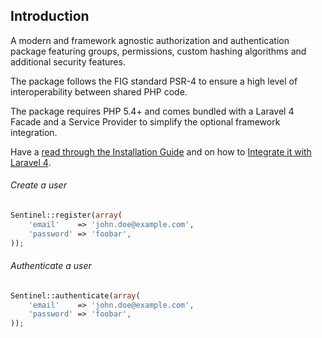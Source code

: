 ## Introduction

A modern and framework agnostic authorization and authentication package featuring groups, permissions, custom hashing algorithms and additional security features.

The package follows the FIG standard PSR-4 to ensure a high level of interoperability between shared PHP code.

The package requires PHP 5.4+ and comes bundled with a Laravel 4 Facade and a Service Provider to simplify the optional framework integration.

Have a [read through the Installation Guide](#installation) and on how to [Integrate it with Laravel 4](#laravel-4).

###### Create a user

```php
Sentinel::register(array(
	'email'    => 'john.doe@example.com',
	'password' => 'foobar',
));
```

###### Authenticate a user

```php
Sentinel::authenticate(array(
	'email'    => 'john.doe@example.com',
	'password' => 'foobar',
));
```

